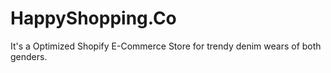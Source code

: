 # HappyShopping.Co
It's a Optimized Shopify E-Commerce Store for trendy denim wears of both genders.
